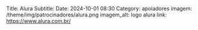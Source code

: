 Title: Alura
Subtitle: 
Date: 2024-10-01 08:30
Category: apoiadores
imagem: /theme/img/patrocinadores/alura.png
imagem_alt: logo alura
link: https://www.alura.com.br/